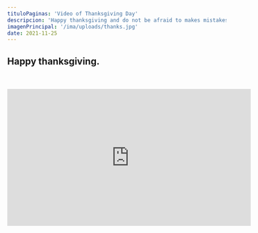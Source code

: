 ```yaml
---
tituloPaginas: 'Video of Thanksgiving Day'
descripcion: 'Happy thanksgiving and do not be afraid to makes mistakes.'
imagenPrincipal: '/ima/uploads/thanks.jpg'
date: 2021-11-25
---
```


## Happy thanksgiving.

<br>



<!-- 
aqui un boton
<a href="/ima/uploads/halloween.pdf" class="btn"> Descargar presentación realizada por los alumnos de 3er semestre de CCH </a> -->

<br>
<div class="video">

<iframe width="560" height="315" src="https://www.youtube.com/embed/zTe0S2qZtzs" title="YouTube video player" frameborder="0" allow="accelerometer; autoplay; clipboard-write; encrypted-media; gyroscope; picture-in-picture" allowfullscreen></iframe>

</div>

<br>

<!-- ![Día de muertos y halloween Instituto Lizardi](/ima/uploads/halloween-b.jpg) -->




